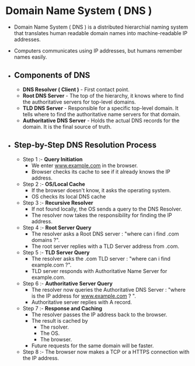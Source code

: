 # Domain Name System ( DNS )
- Domain Name System ( DNS ) is a distributed hierarchial naming system that translates human readable domain names into machine-readable IP addresses.
- Computers communicates using IP addresses, but humans remember names easily.

- ## Components of DNS
	- **DNS Resolver ( Client )** - First contact point.
	- **Root DNS Server** - The top of the hierarchy, it knows where to find the authoritative servers for top-level domains.
	- **TLD DNS Server** - Responsible for a specific top-level domain. It tells where to find the authoritative name servers for that domain.
	- **Authoritative DNS Server** - Holds the actual DNS records for the domain. It is the final source of truth.

- ## Step-by-Step DNS Resolution Process
	- Step 1 :- **Query Initiation**
		- We enter www.example.com in the browser.
		- Browser checks its cache to see if it already knows the IP address.
	- Step 2 :- **OS/Local Cache**
		- If the browser doesn't know, it asks the operating system.
		- OS checks its local DNS cache
	- Step 3 :- **Recursive Resolver**
		- If not found locally, the OS sends a query to the DNS Resolver.
		- The resolver now takes the responsibility for finding the IP address.
	- Step 4 :- **Root Server Query**
		- The resolver asks a Root DNS server : "where can i find .com domains ?".
		- The root server replies with a TLD Server address from .com.
	- Step 5 :- **TLD Server Query**
		- The resolver asks the .com TLD server : "where can i find example.com ?".
		- TLD server responds with Authoritative Name Server for example.com.
	- Step 6 :- **Authoritative Server Query**
		- The resolver now queries the Authoritative DNS Server : "where is the IP address for www.example.com ? ".
		- Authoritative server replies with A record.
	- Step 7 :- **Response and Caching**
		- The resolver passes the IP address back to the browser.
		- The result is cached by
			- The rsolver.
			- The OS.
			- The browser.
		- Future requests for the same domain will be faster.
	- Step 8 :- The browser now makes a TCP or a HTTPS connection with the IP address.

